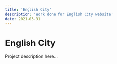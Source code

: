 ```yaml
---
title: 'English City'
description: 'Work done for English City website'
date: 2021-03-31
---
```


# English City

Project description here...
